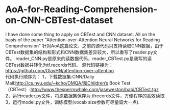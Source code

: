 # AoA-for-Reading-Comprehension-on-CNN-CBTest-dataset
I have done some thing to apply on CBTest and CNN dataset. All on the basis of the paper "Attention-over-Attention Neural Networks for Reading Comprehension"
针对AoA这篇论文，之前的源代码只支持读取CNN数据，由于CBTest数据集的结构和形式和CNN数据集差异较大，所以重写了reader.py文件。
reader_CNN.py是原来的读数据代码，reader_CBTest.py是我写的读CBTest数据并转化为tf.records代码。
源代码链接为：https://github.com/OlavHN/attention-over-attention <br>
代码执行顺序为：
1，下载数据集:CNN/Daliy Mail:http://cs.nyu.edu/~kcho/DMQA/和Children’s Book Test（CBTest）:http://www.thespermwhale.com/jaseweston/babi/CBTest.tgz
2，运行reader.py文件，将原数据集保存为.tfrecords文件，方便程序的高效读取
3，运行model.py文件，训练模型(vocab size参数可尽量调大一点).
